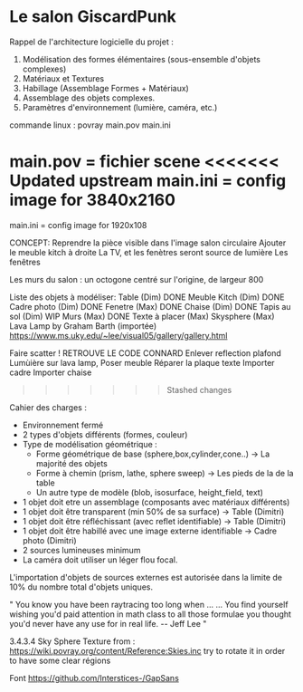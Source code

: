 # Le salon GiscardPunk

Rappel de l'architecture logicielle du projet :

1. Modélisation des formes élémentaires (sous-ensemble d'objets complexes)
2. Matériaux et Textures
3. Habillage (Assemblage Formes + Matériaux)
4. Assemblage des objets complexes.
5. Paramètres d'environnement (lumière, caméra, etc.)

commande linux : povray main.pov main.ini

main.pov = fichier scene
<<<<<<< Updated upstream
main.ini = config image for 3840x2160
=======
main.ini = config image for 1920x108

CONCEPT:
Reprendre la pièce visible dans l'image salon circulaire
Ajouter le meuble kitch à droite
La TV, et les fenètres seront source de lumière
Les fenêtres

Les murs du salon : un octogone centré sur l'origine, de largeur 800

Liste des objets à modéliser:
Table (Dim) DONE
Meuble Kitch (Dim) DONE
Cadre photo (Dim) DONE
Fenetre (Max) DONE
Chaise (Dim) DONE
Tapis au sol (Dim) WIP
Murs (Max) DONE
Texte à placer (Max)
Skysphere (Max)
Lava Lamp by Graham Barth (importée) https://www.ms.uky.edu/~lee/visual05/gallery/gallery.html

Faire scatter ! RETROUVE LE CODE CONNARD
Enlever reflection plafond
Lumùière sur lava lamp,
Poser meuble
Réparer la plaque texte
Importer cadre
Importer chaise

> > > > > > > Stashed changes

Cahier des charges :

- Environnement fermé
- 2 types d'objets différents (formes, couleur)
- Type de modélisation géométrique :
  - Forme géométrique de base (sphere,box,cylinder,cone..) -> La majorité des objets
  - Forme à chemin (prism, lathe, sphere sweep) -> Les pieds de la de la table
  - Un autre type de modèle (blob, isosurface, height_field, text)
- 1 objet doit etre un assemblage (composants avec matériaux différents)
- 1 objet doit être transparent (min 50% de sa surface) -> Table (Dimitri)
- 1 objet doit être réfléchissant (avec reflet identifiable) -> Table (Dimitri)
- 1 objet doit être habillé avec une image externe identifiable -> Cadre photo (Dimitri)
- 2 sources lumineuses minimum
- La caméra doit utiliser un léger flou focal.

L'importation d'objets de sources externes est autorisée dans la limite de 10% du nombre total d'objets uniques.

" You know you have been raytracing too long when ...
... You find yourself wishing you'd paid attention in math class to all those formulae you thought you'd never have any use for in real life.
-- Jeff Lee "

3.4.3.4 Sky Sphere
Texture from : https://wiki.povray.org/content/Reference:Skies.inc
try to rotate it in order to have some clear régions 

Font
https://github.com/Interstices-/GapSans
